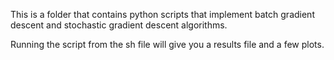 This is a folder that contains python scripts that implement batch gradient descent and stochastic gradient descent algorithms.

Running the script from the sh file will give you a results file and a few plots.